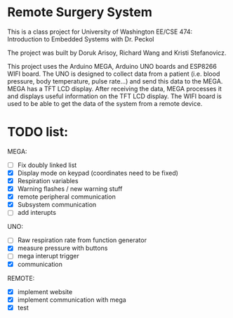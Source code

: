 # Remote Surgery System

This is a class project for University of Washington EE/CSE 474: Introduction to Embedded Systems with Dr. Peckol

The project was built by Doruk Arisoy, Richard Wang and Kristi Stefanovicz.

This project uses the Arduino MEGA, Arduino UNO boards and ESP8266 WIFI board. The UNO is designed to collect data from a patient (i.e. blood pressure, body temperature, pulse rate...) and send this data to the MEGA. MEGA has a TFT LCD display. After receiving the data, MEGA processes it and displays useful information on the TFT LCD display. The WIFI board is used to be able to get the data of the system from a remote device.

# TODO list:
MEGA:
- [ ] Fix doubly linked list
- [x] Display mode on keypad (coordinates need to be fixed)
- [x] Respiration variables
- [x] Warning flashes / new warning stuff
- [x] remote peripheral communication
- [x] Subsystem communication
- [ ] add interupts

UNO:
- [ ] Raw respiration rate from function generator
- [x] measure pressure with buttons
- [ ] mega interupt trigger
- [x] communication

REMOTE:
- [x] implement website
- [x] implement communication with mega
- [x] test

